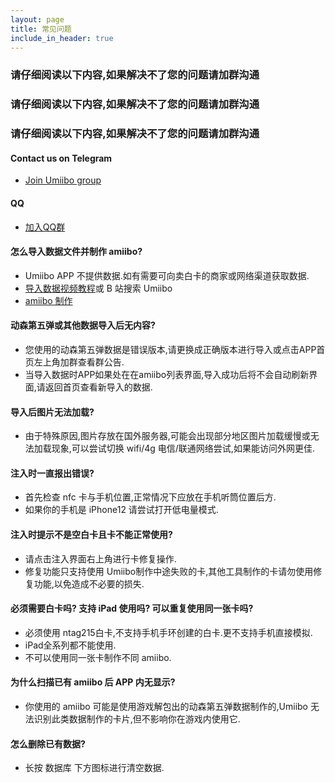```yaml
---
layout: page
title: 常见问题
include_in_header: true
---
```

### 请仔细阅读以下内容,如果解决不了您的问题请加群沟通
### 请仔细阅读以下内容,如果解决不了您的问题请加群沟通
### 请仔细阅读以下内容,如果解决不了您的问题请加群沟通

#### Contact us on Telegram
- [Join Umiibo group](https://t.me/Umiibo)

#### QQ
- [加入QQ群](https://jq.qq.com/?_wv=1027&k=dDMCn5bE)

#### 怎么导入数据文件并制作 amiibo?
- Umiibo APP 不提供数据.如有需要可向卖白卡的商家或网络渠道获取数据.
- [导入数据视频教程](https://www.bilibili.com/video/BV1vg411N7j5)或 B 站搜索 Umiibo
- [amiibo 制作](https://www.bilibili.com/video/BV1HL411E7uV)

#### 动森第五弹或其他数据导入后无内容?
- 您使用的动森第五弹数据是错误版本,请更换成正确版本进行导入或点击APP首页左上角加群查看群公告.
- 当导入数据时APP如果处在在amiibo列表界面,导入成功后将不会自动刷新界面,请返回首页查看新导入的数据.

#### 导入后图片无法加载?
- 由于特殊原因,图片存放在国外服务器,可能会出现部分地区图片加载缓慢或无法加载现象,可以尝试切换 wifi/4g 电信/联通网络尝试,如果能访问外网更佳.

#### 注入时一直报出错误?
- 首先检查 nfc 卡与手机位置,正常情况下应放在手机听筒位置后方.
- 如果你的手机是 iPhone12 请尝试打开低电量模式.

#### 注入时提示不是空白卡且卡不能正常使用?
- 请点击注入界面右上角进行卡修复操作.
- 修复功能只支持使用 Umiibo制作中途失败的卡,其他工具制作的卡请勿使用修复功能,以免造成不必要的损失.

#### 必须需要白卡吗? 支持 iPad 使用吗? 可以重复使用同一张卡吗?
- 必须使用 ntag215白卡,不支持手机手环创建的白卡.更不支持手机直接模拟.
- iPad全系列都不能使用.
- 不可以使用同一张卡制作不同 amiibo.

#### 为什么扫描已有 amiibo 后 APP 内无显示?
- 你使用的 amiibo 可能是使用游戏解包出的动森第五弹数据制作的,Umiibo 无法识别此类数据制作的卡片,但不影响你在游戏内使用它.

#### 怎么删除已有数据?
- 长按 数据库 下方图标进行清空数据.